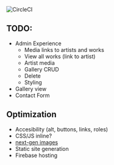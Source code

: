 ![CircleCI](https://circleci.com/gh/tomjschuster/funk-and-schuster.svg?style=svg&circle-token=cf1fa1c679d9fcfede3b89551d2d53d871d59e9a)

## TODO:
- Admin Experience
    - Media links to artists and works
    - View all works (link to artist)
    - Artist media
    - Gallery CRUD
    - Delete
    - Styling
- Gallery view
- Contact Form

## Optimization
- Accesibility (alt, buttons, links, roles)
- CSS/JS inline?
- [next-gen images](https://developers.google.com/web/fundamentals/)
- Static site generation
- Firebase hosting